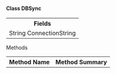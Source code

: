 #### Class DBSync

<table><tr>
<th> Fields </th>
</tr> 
<tr><td> String ConnectionString</td></tr>
</table>

Methods
<table><tr><th>Method Name</th> <th>Method Summary</th></tr>
<tr> </tr>
</table>
